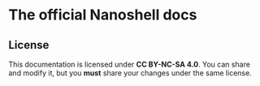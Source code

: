 # The official Nanoshell docs
## License
This documentation is licensed under **CC BY-NC-SA 4.0**. You can share and modify it, but you **must** share your changes under the same license.
